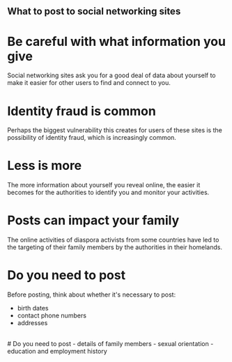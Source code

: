 ## What to post to social networking sites
# Be careful with what information you give
Social networking sites ask you for a good deal of data about yourself to make it easier for other users to find and connect to you.
<br>
# Identity fraud is common
Perhaps the biggest vulnerability this creates for users of these sites is the possibility of identity fraud, which is increasingly common.
<br>
# Less is more
The more information about yourself you reveal online, the easier it becomes for the authorities to identify you and monitor your activities.
<br>
# Posts can impact your family
The online activities of diaspora activists from some countries have led to the targeting of their family members by the authorities in their homelands.
<br>
# Do you need to post
Before posting, think about whether it's necessary to post:
 - birth dates
 - contact phone numbers
 - addresses
<br>
# Do you need to post
 - details of family members
 - sexual orientation
 - education and employment history
